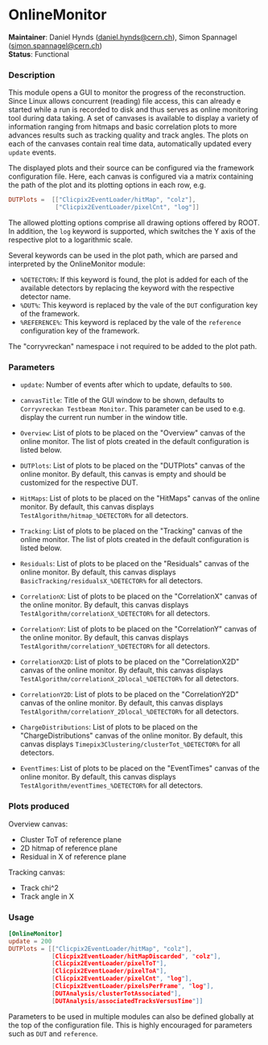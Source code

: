 # OnlineMonitor
**Maintainer**: Daniel Hynds (<daniel.hynds@cern.ch>), Simon Spannagel (<simon.spannagel@cern.ch>)  
**Status**: Functional

### Description
This module opens a GUI to monitor the progress of the reconstruction.
Since Linux allows concurrent (reading) file access, this can already e started while a run is recorded to disk and thus serves as online monitoring tool during data taking.
A set of canvases is available to display a variety of information ranging from hitmaps and basic correlation plots to more advances results such as tracking quality and track angles.
The plots on each of the canvases contain real time data, automatically updated every `update` events.

The displayed plots and their source can be configured via the framework configuration file.
Here, each canvas is configured via a matrix containing the path of the plot and its plotting options in each row, e.g.

```toml
DUTPlots =  [["Clicpix2EventLoader/hitMap", "colz"],
             ["Clicpix2EventLoader/pixelCnt", "log"]]
```

The allowed plotting options comprise all drawing options offered by ROOT.
In addition, the `log` keyword is supported, which switches the Y axis of the respective plot to a logarithmic scale.

Several keywords can be used in the plot path, which are parsed and interpreted by the OnlineMonitor module:

* `%DETECTOR%`: If this keyword is found, the plot is added for each of the available detectors by replacing the keyword with the respective detector name.
* `%DUT%`: This keyword is replaced by the vale of the `DUT` configuration key of the framework.
* `%REFERENCE%`: This keyword is replaced by the vale of the `reference` configuration key of the framework.

The "corryvreckan" namespace i not required to be added to the plot path.

### Parameters
* `update`: Number of events after which to update, defaults to `500`.
* `canvasTitle`: Title of the GUI window to be shown, defaults to `Corryvreckan Testbeam Monitor`. This parameter can be used to e.g. display the current run number in the window title.


* `Overview`: List of plots to be placed on the "Overview" canvas of the online monitor. The list of plots created in the default configuration is listed below.
* `DUTPlots`: List of plots to be placed on the "DUTPlots" canvas of the online monitor. By default, this canvas is empty and should be customized for the respective DUT.
* `HitMaps`: List of plots to be placed on the "HitMaps" canvas of the online monitor. By default, this canvas displays `TestAlgorithm/hitmap_%DETECTOR%` for all detectors.
* `Tracking`: List of plots to be placed on the "Tracking" canvas of the online monitor. The list of plots created in the default configuration is listed below.
* `Residuals`: List of plots to be placed on the "Residuals" canvas of the online monitor. By default, this canvas displays `BasicTracking/residualsX_%DETECTOR%` for all detectors.
* `CorrelationX`: List of plots to be placed on the "CorrelationX" canvas of the online monitor.  By default, this canvas displays `TestAlgorithm/correlationX_%DETECTOR%` for all detectors.
* `CorrelationY`: List of plots to be placed on the "CorrelationY" canvas of the online monitor.  By default, this canvas displays `TestAlgorithm/correlationY_%DETECTOR%` for all detectors.
* `CorrelationX2D`: List of plots to be placed on the "CorrelationX2D" canvas of the online monitor. By default, this canvas displays `TestAlgorithm/correlationX_2Dlocal_%DETECTOR%` for all detectors.
* `CorrelationY2D`: List of plots to be placed on the "CorrelationY2D" canvas of the online monitor. By default, this canvas displays `TestAlgorithm/correlationY_2Dlocal_%DETECTOR%` for all detectors.
* `ChargeDistributions`: List of plots to be placed on the "ChargeDistributions" canvas of the online monitor. By default, this canvas displays `Timepix3Clustering/clusterTot_%DETECTOR%` for all detectors.
* `EventTimes`: List of plots to be placed on the "EventTimes" canvas of the online monitor. By default, this canvas displays `TestAlgorithm/eventTimes_%DETECTOR%` for all detectors.

### Plots produced
Overview canvas:

* Cluster ToT of reference plane
* 2D hitmap of reference plane
* Residual in X of reference plane

Tracking canvas:

* Track chi^2
* Track angle in X

### Usage
```toml
[OnlineMonitor]
update = 200
DUTPlots = [["Clicpix2EventLoader/hitMap", "colz"],
            [Clicpix2EventLoader/hitMapDiscarded", "colz"],
            [Clicpix2EventLoader/pixelToT"],
            [Clicpix2EventLoader/pixelToA"],
            [Clicpix2EventLoader/pixelCnt", "log"],
            [Clicpix2EventLoader/pixelsPerFrame", "log"],
            [DUTAnalysis/clusterTotAssociated"],
            [DUTAnalysis/associatedTracksVersusTime"]]
```

Parameters to be used in multiple modules can also be defined globally at the top of the configuration file. This is highly encouraged for parameters such as `DUT` and `reference`.
